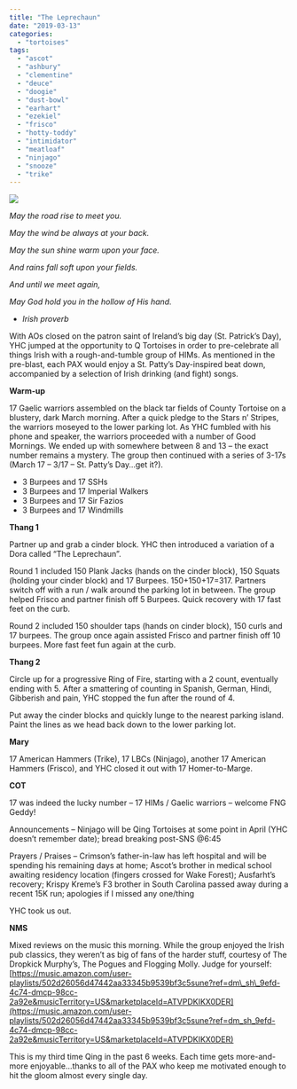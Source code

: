 ```yaml
---
title: "The Leprechaun"
date: "2019-03-13"
categories: 
  - "tortoises"
tags: 
  - "ascot"
  - "ashbury"
  - "clementine"
  - "deuce"
  - "doogie"
  - "dust-bowl"
  - "earhart"
  - "ezekiel"
  - "frisco"
  - "hotty-toddy"
  - "intimidator"
  - "meatloaf"
  - "ninjago"
  - "snooze"
  - "trike"
---
```


![](https://i2.wp.com/f3carpex.com/wp-content/uploads/2019/03/irish.jpg?fit=800%2C599&ssl=1)

_May the road rise to meet you._

_May the wind be always at your back._

_May the sun shine warm upon your face._

_And rains fall soft upon your fields._

_And until we meet again,_

_May God hold you in the hollow of His hand._

- _Irish proverb_

With AOs closed on the patron saint of Ireland’s big day (St. Patrick’s Day), YHC jumped at the opportunity to Q Tortoises in order to pre-celebrate all things Irish with a rough-and-tumble group of HIMs. As mentioned in the pre-blast, each PAX would enjoy a St. Patty’s Day-inspired beat down, accompanied by a selection of Irish drinking (and fight) songs.

**Warm-up**

17 Gaelic warriors assembled on the black tar fields of County Tortoise on a blustery, dark March morning. After a quick pledge to the Stars n’ Stripes, the warriors moseyed to the lower parking lot. As YHC fumbled with his phone and speaker, the warriors proceeded with a number of Good Mornings. We ended up with somewhere between 8 and 13 – the exact number remains a mystery. The group then continued with a series of 3-17s (March 17 – 3/17 – St. Patty’s Day…get it?).

- 3 Burpees and 17 SSHs
- 3 Burpees and 17 Imperial Walkers
- 3 Burpees and 17 Sir Fazios
- 3 Burpees and 17 Windmills

**Thang 1**

Partner up and grab a cinder block. YHC then introduced a variation of a Dora called “The Leprechaun”.

Round 1 included 150 Plank Jacks (hands on the cinder block), 150 Squats (holding your cinder block) and 17 Burpees. 150+150+17=317. Partners switch off with a run / walk around the parking lot in between. The group helped Frisco and partner finish off 5 Burpees. Quick recovery with 17 fast feet on the curb.

Round 2 included 150 shoulder taps (hands on cinder block), 150 curls and 17 burpees. The group once again assisted Frisco and partner finish off 10 burpees. More fast feet fun again at the curb.

**Thang 2**

Circle up for a progressive Ring of Fire, starting with a 2 count, eventually ending with 5. After a smattering of counting in Spanish, German, Hindi, Gibberish and pain, YHC stopped the fun after the round of 4.

Put away the cinder blocks and quickly lunge to the nearest parking island. Paint the lines as we head back down to the lower parking lot.

**Mary**

17 American Hammers (Trike), 17 LBCs (Ninjago), another 17 American Hammers (Frisco), and YHC closed it out with 17 Homer-to-Marge.

**COT**

17 was indeed the lucky number – 17 HIMs / Gaelic warriors – welcome FNG Geddy!

Announcements – Ninjago will be Qing Tortoises at some point in April (YHC doesn’t remember date); bread breaking post-SNS @6:45

Prayers / Praises – Crimson’s father-in-law has left hospital and will be spending his remaining days at home; Ascot’s brother in medical school awaiting residency location (fingers crossed for Wake Forest); Ausfarht’s recovery; Krispy Kreme’s F3 brother in South Carolina passed away during a recent 15K run; apologies if I missed any one/thing

YHC took us out.

**NMS**

Mixed reviews on the music this morning. While the group enjoyed the Irish pub classics, they weren’t as big of fans of the harder stuff, courtesy of The Dropkick Murphy’s, The Pogues and Flogging Molly. Judge for yourself: [https://music.amazon.com/user-playlists/502d26056d47442aa33345b9539bf3c5sune?ref=dm\_sh\_9efd-4c74-dmcp-98cc-2a92e&musicTerritory=US&marketplaceId=ATVPDKIKX0DER](https://music.amazon.com/user-playlists/502d26056d47442aa33345b9539bf3c5sune?ref=dm_sh_9efd-4c74-dmcp-98cc-2a92e&musicTerritory=US&marketplaceId=ATVPDKIKX0DER)

This is my third time Qing in the past 6 weeks. Each time gets more-and-more enjoyable…thanks to all of the PAX who keep me motivated enough to hit the gloom almost every single day.
